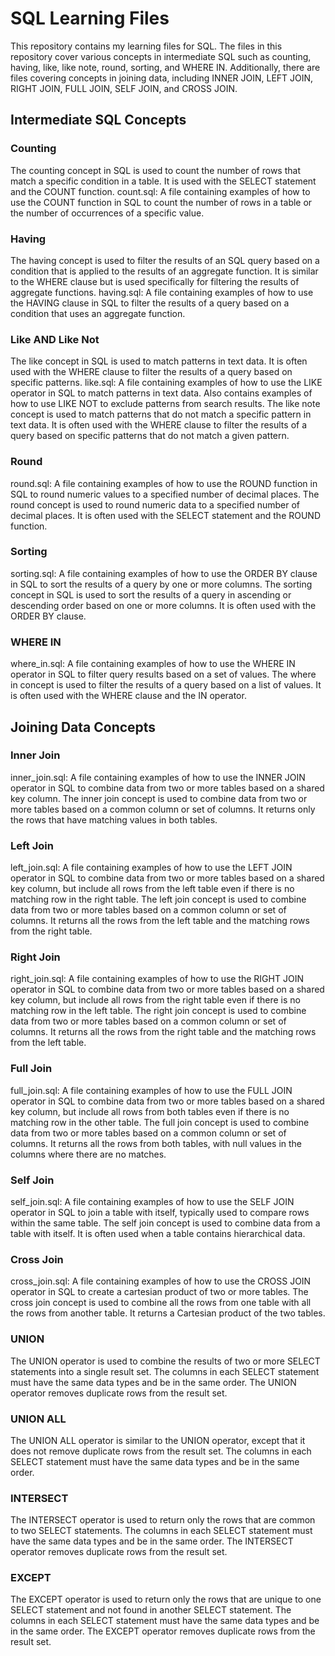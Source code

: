 # SQL Learning Files
This repository contains my learning files for SQL. The files in this repository cover various concepts in intermediate SQL such as counting, having, like, like note, round, sorting, and WHERE IN. Additionally, there are files covering concepts in joining data, including INNER JOIN, LEFT JOIN, RIGHT JOIN, FULL JOIN, SELF JOIN, and CROSS JOIN.

## Intermediate SQL Concepts
### Counting
The counting concept in SQL is used to count the number of rows that match a specific condition in a table. It is used with the SELECT statement and the COUNT function.
count.sql: A file containing examples of how to use the COUNT function in SQL to count the number of rows in a table or the number of occurrences of a specific value.
### Having
The having concept is used to filter the results of an SQL query based on a condition that is applied to the results of an aggregate function. It is similar to the WHERE clause but is used specifically for filtering the results of aggregate functions.
having.sql: A file containing examples of how to use the HAVING clause in SQL to filter the results of a query based on a condition that uses an aggregate function.
### Like AND Like Not
The like concept in SQL is used to match patterns in text data. It is often used with the WHERE clause to filter the results of a query based on specific patterns.
like.sql: A file containing examples of how to use the LIKE operator in SQL to match patterns in text data. Also contains examples of how to use LIKE NOT to exclude patterns from search results.
The like note concept is used to match patterns that do not match a specific pattern in text data. It is often used with the WHERE clause to filter the results of a query based on specific patterns that do not match a given pattern.
### Round
round.sql: A file containing examples of how to use the ROUND function in SQL to round numeric values to a specified number of decimal places.
The round concept is used to round numeric data to a specified number of decimal places. It is often used with the SELECT statement and the ROUND function.
### Sorting
sorting.sql: A file containing examples of how to use the ORDER BY clause in SQL to sort the results of a query by one or more columns.
The sorting concept in SQL is used to sort the results of a query in ascending or descending order based on one or more columns. It is often used with the ORDER BY clause.
### WHERE IN
where_in.sql: A file containing examples of how to use the WHERE IN operator in SQL to filter query results based on a set of values.
The where in concept is used to filter the results of a query based on a list of values. It is often used with the WHERE clause and the IN operator.
## Joining Data Concepts
### Inner Join
inner_join.sql: A file containing examples of how to use the INNER JOIN operator in SQL to combine data from two or more tables based on a shared key column.
The inner join concept is used to combine data from two or more tables based on a common column or set of columns. It returns only the rows that have matching values in both tables.
### Left Join
left_join.sql: A file containing examples of how to use the LEFT JOIN operator in SQL to combine data from two or more tables based on a shared key column, but include all rows from the left table even if there is no matching row in the right table.
The left join concept is used to combine data from two or more tables based on a common column or set of columns. It returns all the rows from the left table and the matching rows from the right table.
### Right Join
right_join.sql: A file containing examples of how to use the RIGHT JOIN operator in SQL to combine data from two or more tables based on a shared key column, but include all rows from the right table even if there is no matching row in the left table.
The right join concept is used to combine data from two or more tables based on a common column or set of columns. It returns all the rows from the right table and the matching rows from the left table.
### Full Join
full_join.sql: A file containing examples of how to use the FULL JOIN operator in SQL to combine data from two or more tables based on a shared key column, but include all rows from both tables even if there is no matching row in the other table.
The full join concept is used to combine data from two or more tables based on a common column or set of columns. It returns all the rows from both tables, with null values in the columns where there are no matches.
### Self Join
self_join.sql: A file containing examples of how to use the SELF JOIN operator in SQL to join a table with itself, typically used to compare rows within the same table.
The self join concept is used to combine data from a table with itself. It is often used when a table contains hierarchical data.
### Cross Join
cross_join.sql: A file containing examples of how to use the CROSS JOIN operator in SQL to create a cartesian product of two or more tables.
The cross join concept is used to combine all the rows from one table with all the rows from another table. It returns a Cartesian product of the two tables.
### UNION
The UNION operator is used to combine the results of two or more SELECT statements into a single result set. The columns in each SELECT statement must have the same data types and be in the same order. The UNION operator removes duplicate rows from the result set.
### UNION ALL
The UNION ALL operator is similar to the UNION operator, except that it does not remove duplicate rows from the result set. The columns in each SELECT statement must have the same data types and be in the same order.
### INTERSECT
The INTERSECT operator is used to return only the rows that are common to two SELECT statements. The columns in each SELECT statement must have the same data types and be in the same order. The INTERSECT operator removes duplicate rows from the result set.
### EXCEPT
The EXCEPT operator is used to return only the rows that are unique to one SELECT statement and not found in another SELECT statement. The columns in each SELECT statement must have the same data types and be in the same order. The EXCEPT operator removes duplicate rows from the result set.

